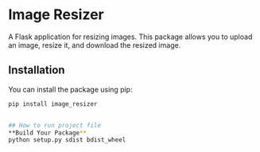 # Image Resizer

A Flask application for resizing images. This package allows you to upload an image, resize it, and download the resized image.

## Installation

You can install the package using pip:

```bash
pip install image_resizer


## How to run project file
**Build Your Package**
python setup.py sdist bdist_wheel
